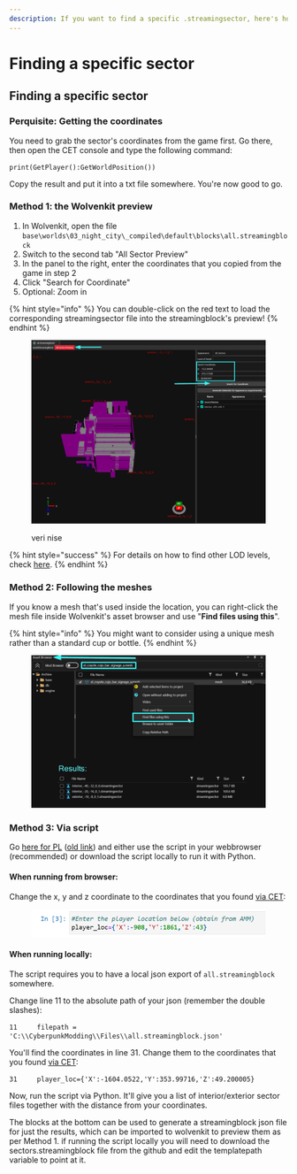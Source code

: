 ```yaml
---
description: If you want to find a specific .streamingsector, here's how
---
```


# Finding a specific sector

## Finding a specific sector

### Perquisite: Getting the coordinates

You need to grab the sector's coordinates from the game first. Go there, then open the CET console and type the following command:

```
print(GetPlayer():GetWorldPosition())
```

Copy the result and put it into a txt file somewhere. You're now good to go.

### Method 1: the Wolvenkit preview

1. In Wolvenkit, open the file `base\worlds\03_night_city\_compiled\default\blocks\all.streamingblock`
2. Switch to the second tab "All Sector Preview"
3. In the panel to the right, enter the coordinates that you copied from the game in step 2
4. Click "Search for Coordinate"
5. Optional: Zoom in

{% hint style="info" %}
You can double-click on the red text to load the corresponding streamingsector file into the streamingblock's preview!
{% endhint %}

<figure><img src="../../../.gitbook/assets/streamingsector_finding_sector (1).png" alt=""><figcaption><p>veri nise</p></figcaption></figure>

{% hint style="success" %}
For details on how to find other LOD levels, check [here](https://wiki.redmodding.org/cyberpunk-2077-modding/modding-know-how/files-and-what-they-do/the-whole-world-.streamingsector#calculating-the-files).&#x20;
{% endhint %}

### Method 2: Following the meshes

If you know a mesh that's used inside the location, you can right-click the mesh file inside Wolvenkit's asset browser and use "**Find files using this**".&#x20;

{% hint style="info" %}
You might want to consider using a unique mesh rather than a standard cup or bottle.
{% endhint %}

<figure><img src="../../../.gitbook/assets/streamingsectors_find_files_using_this.png" alt=""><figcaption></figcaption></figure>

### Method 3: Via script

Go [here for PL](https://colab.research.google.com/github/Simarilius-uk/sectorStuff/blob/main/AllBlocks\_colab\_w\_streamingblock\_PL.ipynb) ([old link](https://colab.research.google.com/github/Simarilius-uk/sectorStuff/blob/main/AllBlocks\_colab\_w\_streamingblock.ipynb)) and either use the script in your webbrowser (recommended) or download the script locally to run it with Python.&#x20;

#### When running from browser:

Change the x, y and z coordinate to the coordinates that you found [via CET](finding-a-specific-sector.md#perquisite-getting-the-coordinates):

<figure><img src="../../../.gitbook/assets/export_streaming_blender_search_script.png" alt=""><figcaption></figcaption></figure>

#### When running locally:

The script requires you to have a local json export of `all.streamingblock` somewhere.&#x20;

Change line 11 to the absolute path of your json (remember the double slashes):

```
11     filepath = 'C:\\CyberpunkModding\\Files\\all.streamingblock.json'
```

You'll find the coordinates in line 31. Change them to the coordinates that you found [via CET](finding-a-specific-sector.md#perquisite-getting-the-coordinates):

```
31     player_loc={'X':-1604.0522,'Y':353.99716,'Z':49.200005}
```

Now, run the script via Python. It'll give you a list of interior/exterior sector files together with the distance from your coordinates.

The blocks at the bottom can be used to generate a streamingblock json file for just the results, which can be imported to wolvenkit to preview them as per Method 1. if running the script locally you will need to download the sectors.streamingblock file from the github and edit the templatepath variable to point at it.

